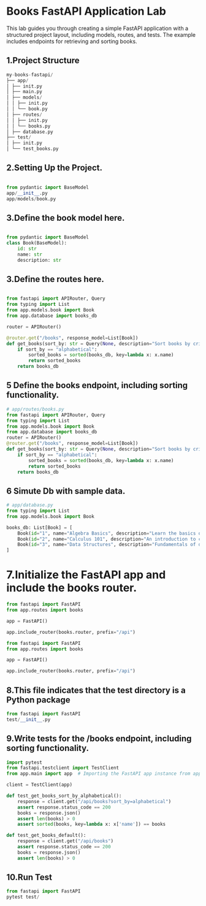 # Books FastAPI Application Lab

This lab guides you through creating a simple FastAPI application with a structured project layout, including models, routes, and tests. The example includes endpoints for retrieving and sorting books.

## 1.Project Structure
```python
my-books-fastapi/
├── app/
│ ├── init.py
│ ├── main.py
│ ├── models/
│ │ ├── init.py
│ │ └── book.py
│ ├── routes/
│ │ ├── init.py
│ │ └── books.py
│ ├── database.py
├── test/
│ ├── init.py
│ └── test_books.py


```
## 2.Setting Up the Project.
```python

from pydantic import BaseModel
app/__init__.py
app/models/book.py
```
## 3.Define the book model here.
```python

from pydantic import BaseModel
class Book(BaseModel):
    id: str
    name: str
    description: str
```

## 3.Define the routes here.

```python

from fastapi import APIRouter, Query
from typing import List
from app.models.book import Book
from app.database import books_db

router = APIRouter()

@router.get("/books", response_model=List[Book])
def get_books(sort_by: str = Query(None, description="Sort books by criteria")):
    if sort_by == "alphabetical":
        sorted_books = sorted(books_db, key=lambda x: x.name)
        return sorted_books
    return books_db
```
## 5 Define the books endpoint, including sorting functionality.
```python
# app/routes/books.py
from fastapi import APIRouter, Query
from typing import List
from app.models.book import Book
from app.database import books_db
router = APIRouter()
@router.get("/books", response_model=List[Book])
def get_books(sort_by: str = Query(None, description="Sort books by criteria")):
    if sort_by == "alphabetical":
        sorted_books = sorted(books_db, key=lambda x: x.name)
        return sorted_books
    return books_db
```
## 6 Simute Db with sample data.
```python
# app/database.py
from typing import List
from app.models.book import Book

books_db: List[Book] = [
    Book(id="1", name="Algebra Basics", description="Learn the basics of algebra."),
    Book(id="2", name="Calculus 101", description="An introduction to calculus."),
    Book(id="3", name="Data Structures", description="Fundamentals of data structures."),
]
```
# 7.Initialize the FastAPI app and include the books router.
```python
from fastapi import FastAPI
from app.routes import books

app = FastAPI()

app.include_router(books.router, prefix="/api")

from fastapi import FastAPI
from app.routes import books

app = FastAPI()

app.include_router(books.router, prefix="/api")
```

## 8.This file indicates that the test directory is a Python package
```python
from fastapi import FastAPI
test/__init__.py
```
## 9.Write tests for the /books endpoint, including sorting functionality.
```python
import pytest
from fastapi.testclient import TestClient
from app.main import app  # Importing the FastAPI app instance from app/main.py

client = TestClient(app)

def test_get_books_sort_by_alphabetical():
    response = client.get("/api/books?sort_by=alphabetical")
    assert response.status_code == 200
    books = response.json()
    assert len(books) > 0
    assert sorted(books, key=lambda x: x['name']) == books

def test_get_books_default():
    response = client.get("/api/books")
    assert response.status_code == 200
    books = response.json()
    assert len(books) > 0
```
## 10.Run Test
```python
from fastapi import FastAPI
pytest test/
```





